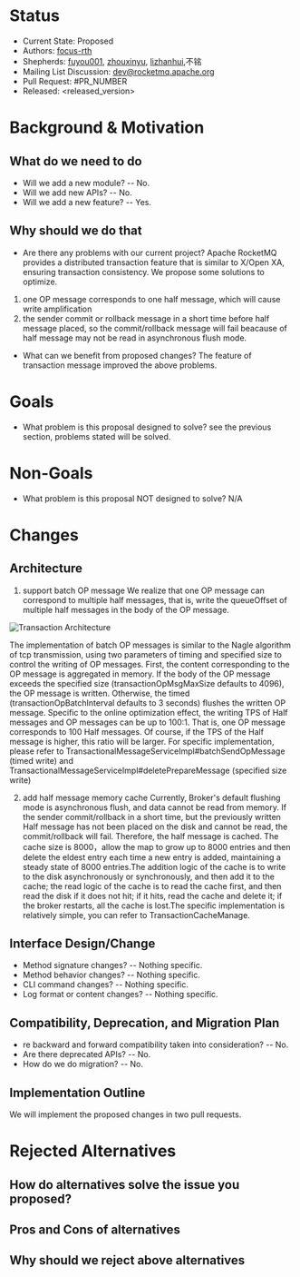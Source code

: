 # Status
- Current State: Proposed
- Authors: [focus-rth](https://github.com/Focus-rth)
- Shepherds: [fuyou001](https://github.com/fuyou001), [zhouxinyu](https://github.com/zhouxinyu), [lizhanhui](https://github.com/lizhanhui),不铭
- Mailing List Discussion: dev@rocketmq.apache.org
- Pull Request: #PR_NUMBER
- Released: <released_version>
# Background & Motivation
## What do we need to do
- Will we add a new module? -- No.
- Will we add new APIs? -- No.
- Will we add a new feature? -- Yes.
##  Why should we do that
- Are there any problems with our current project?
Apache RocketMQ provides a distributed transaction feature that is similar to X/Open XA, ensuring transaction consistency. We propose some solutions to optimize.
1. one OP message corresponds to one half message, which will cause write amplification
2. the sender commit or rollback message in a short time before half message placed, so the commit/rollback message will fail beacause of half message may not be read in asynchronous flush mode.

- What can we benefit from proposed changes?
The feature of transaction message improved the above problems.
# Goals
- What problem is this proposal designed to solve?
see the previous section, problems stated will be solved.
# Non-Goals
- What problem is this proposal NOT designed to solve?
N/A
# Changes
## Architecture
1. support batch OP message
We realize that one OP message can correspond to multiple half messages, that is, write the queueOffset of multiple half messages in the body of the OP message.

![Transaction Architecture](https://intranetproxy.alipay.com/skylark/lark/0/2022/png/17832/1665488304489-e2ea5bcd-ad0b-423d-81e9-4284f861d27d.png?x-oss-process=image%2Fresize%2Cw_1889%2Climit_0)

The implementation of batch OP messages is similar to the Nagle algorithm of tcp transmission, using two parameters of timing and specified size to control the writing of OP messages. First, the content corresponding to the OP message is aggregated in memory. If the body of the OP message exceeds the specified size (transactionOpMsgMaxSize defaults to 4096), the OP message is written. Otherwise, the timed (transactionOpBatchInterval defaults to 3 seconds) flushes the written OP message.
Specific to the online optimization effect, the writing TPS of Half messages and OP messages can be up to 100:1. That is, one OP message corresponds to 100 Half messages. Of course, if the TPS of the Half message is higher, this ratio will be larger.
For specific implementation, please refer to TransactionalMessageServiceImpl#batchSendOpMessage (timed write) and TransactionalMessageServiceImpl#deletePrepareMessage (specified size write)

2. add half message memory cache
Currently, Broker's default flushing mode is asynchronous flush, and data cannot be read from memory. If the sender commit/rollback in a short time, but the previously written Half message has not been placed on the disk and cannot be read, the commit/rollback will fail. Therefore, the half message is cached.
The cache size is 8000，allow the map to grow up to 8000 entries and then delete the eldest entry each time a new entry is added, maintaining a steady state of 8000 entries.The addition logic of the cache is to write to the disk asynchronously or synchronously, and then add it to the cache; the read logic of the cache is to read the cache first, and then read the disk if it does not hit; if it hits, read the cache and delete it; if the broker restarts, all the cache is lost.The specific implementation is relatively simple, you can refer to TransactionCacheManage.

## Interface Design/Change
- Method signature changes? -- Nothing specific.
- Method behavior changes? -- Nothing specific.
- CLI command changes? -- Nothing specific.
- Log format or content changes? -- Nothing specific.

## Compatibility, Deprecation, and Migration Plan
- re backward and forward compatibility taken into consideration? -- No.
- Are there deprecated APIs? -- No.
- How do we do migration? -- No.

## Implementation Outline
We will implement the proposed changes in two pull requests.

# Rejected Alternatives

## How do alternatives solve the issue you proposed?

## Pros and Cons of alternatives

## Why should we reject above alternatives
